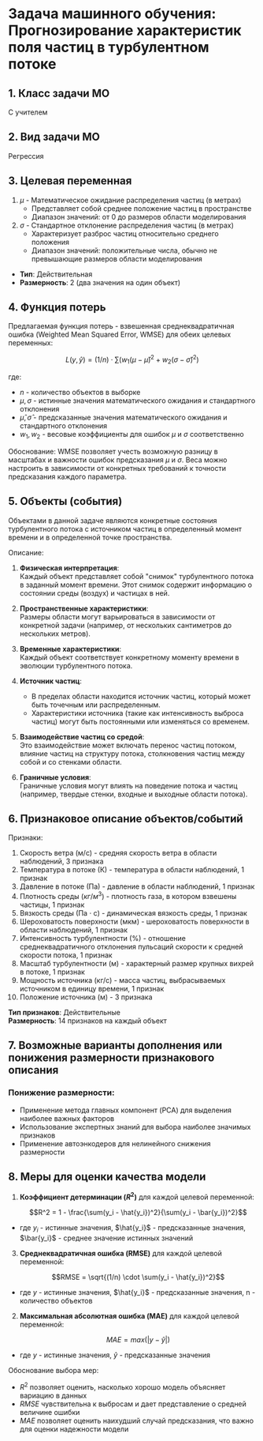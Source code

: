 # Задача машинного обучения: Прогнозирование характеристик поля частиц в турбулентном потоке

## 1. Класс задачи МО
С учителем

## 2. Вид задачи МО
Регрессия

## 3. Целевая переменная
1) $\mu$ - Математическое ожидание распределения частиц (в метрах)
     * Представляет собой среднее положение частиц в пространстве
     * Диапазон значений: от 0 до размеров области моделирования
2) $\sigma$ - Стандартное отклонение распределения частиц (в метрах)
     * Характеризует разброс частиц относительно среднего положения
     * Диапазон значений: положительные числа, обычно не превышающие размеров области моделирования
- **Тип**: Действительная
- **Размерность**: 2 (два значения на один объект)

## 4. Функция потерь
Предлагаемая функция потерь - взвешенная среднеквадратичная ошибка (Weighted Mean Squared Error, WMSE) для обеих целевых переменных:   

$$L(y,\hat{y}) = (1/n) \cdot \sum(w_1(\mu - \hat{\mu})^2 + w_2(\sigma - \hat\sigma)^2) $$

где:
- $n$ - количество объектов в выборке
- $\mu, \sigma$ - истинные значения математического ожидания и стандартного отклонения
- $\hat{\mu}, \hat{\sigma}$ - предсказанные значения математического ожидания и стандартного отклонения
- $w_1, w_2$ - весовые коэффициенты для ошибок $\mu$ и $\sigma$ соответственно

Обоснование: WMSE позволяет учесть возможную разницу в масштабах и важности ошибок предсказания $\mu$ и $\sigma$. Веса можно настроить в зависимости от конкретных требований к точности предсказания каждого параметра.

## 5. Объекты (события)
Объектами в данной задаче являются конкретные состояния турбулентного потока с источником частиц в определенный момент времени и в определенной точке пространства.

Описание:

1. **Физическая интерпретация**:   
   Каждый объект представляет собой "снимок" турбулентного потока в заданный момент времени. Этот снимок содержит информацию о состоянии среды (воздух) и частицах в ней.

2. **Пространственные характеристики**:  
   Размеры области могут варьироваться в зависимости от конкретной задачи (например, от нескольких сантиметров до нескольких метров).

3. **Временные характеристики**:  
   Каждый объект соответствует конкретному моменту времени в эволюции турбулентного потока.
   
4. **Источник частиц**:
   - В пределах области находится источник частиц, который может быть точечным или распределенным.
   - Характеристики источника (такие как интенсивность выброса частиц) могут быть постоянными или изменяться со временем.

5. **Взаимодействие частиц со средой**:  
   Это взаимодействие может включать перенос частиц потоком, влияние частиц на структуру потока, столкновения частиц между собой и со стенками области.

6. **Граничные условия**:  
   Граничные условия могут влиять на поведение потока и частиц (например, твердые стенки, входные и выходные области потока).


## 6. Признаковое описание объектов/событий
Признаки:
1. Скорость ветра (м/с) - средняя скорость ветра в области наблюдений, 3 признака
2. Температура в потоке (К) - температура в области наблюдений, 1 признак
3. Давление в потоке (Па) - давление в области наблюдений, 1 признак
4. Плотность среды ($кг/м^3$) - плотность газа, в котором взвешены частицы, 1 признак
5. Вязкость среды (Па $\cdot$ с) - динамическая вязкость среды, 1 признак
6. Шероховатость поверхности (мкм) - шероховатость поверхности в области наблюдений, 1 признак
7. Интенсивность турбулентности (%) - отношение среднеквадратичного отклонения пульсаций скорости к средней скорости потока, 1 признак
8. Масштаб турбулентности (м) - характерный размер крупных вихрей в потоке, 1 признак
9. Мощность источника (кг/с) - масса частиц, выбрасываемых источником в единицу времени, 1 признак
10. Положение источника (м) - 3 признака

**Тип признаков**: Действительные  
**Размерность**: 14 признаков на каждый объект
## 7. Возможные варианты дополнения или понижения размерности признакового описания

### Понижение размерности:
- Применение метода главных компонент (PCA) для выделения наиболее важных факторов
- Использование экспертных знаний для выбора наиболее значимых признаков
- Применение автоэнкодеров для нелинейного снижения размерности

## 8. Меры для оценки качества модели
1. **Коэффициент детерминации ($R^2$)** для каждой целевой переменной:  

   $$R^2 = 1 - \frac{\sum(y_i - \hat{y_i})^2}{\sum(y_i - \bar{y_i})^2}$$

- где $y_i$ - истинные значения, $\hat{y_i}$ - предсказанные значения, $\bar{y_i}$ - среднее значение истинных значений

3. **Среднеквадратичная ошибка (RMSE)** для каждой целевой переменной:  

   $$RMSE = \sqrt{(1/n) \cdot \sum(y_i - \hat{y_i})^2}$$

- где $y$ - истинные значения, $\hat{y_i}$ - предсказанные значения, n - количество объектов

2. **Максимальная абсолютная ошибка (MAE)** для каждой целевой переменной:   

   $$ MAE = max(|y - \hat{y}|) $$

- где $y$ - истинные значения, $\hat{y}$ - предсказанные значения

Обоснование выбора мер:
- $R^2$ позволяет оценить, насколько хорошо модель объясняет вариацию в данных
- $RMSE$ чувствительна к выбросам и дает представление о средней величине ошибки
- $MAE$ позволяет оценить наихудший случай предсказания, что важно для оценки надежности модели


